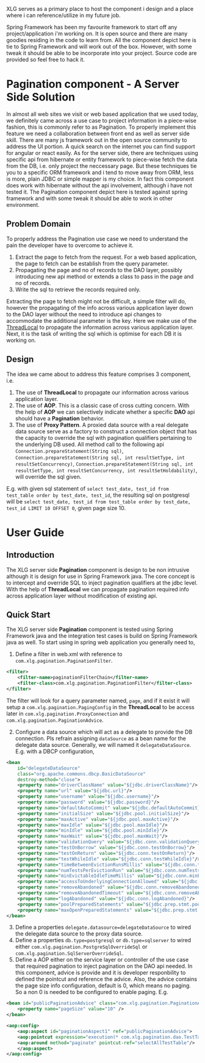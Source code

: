 XLG serves as a primary place to host the component i design and a place where i can reference/utilize in my future job.

Spring Framework has been my favourite framework to start off any project/application i'm working on. It is open source and there are many goodies residing in the code to learn from. All the component depict here is tie to Spring Framework and will work out of the box. However, with some tweak it should be able to be incorporate into your project. Source code are provided so feel free to hack it.

# Pagination component - A Server Side Solution
In almost all web sites we visit or web based application that we used today, we definitely came across a use case to project information in a piece-wise fashion, this is commonly refer to as Pagination. To properly implement this feature we need a collaboration between front end as well as server side skill. There are many js framework out in the open source community to address the UI portion. A quick search on the internet you can find support for angular or react easily. As for the server side, there are techniques using specific api from hibernate or entity framework to piece-wise fetch the data from the DB, i.e. only project the neccessary page. But these techniques tie you to a specific ORM framework and i tend to move away from ORM, less is more, plain JDBC or simple mapper is my choice. In fact this component does work with hibernate without the api involvement, although i have not tested it. The Pagination component depict here is tested against spring framework and with some tweak it should be able to work in other environment.

## Problem Domain
To properly address the Pagination use case we need to understand the pain the developer have to overcome to achieve it.
1. Extract the page to fetch from the request. For a web based application, the page to fetch can be establish from the query parameter.
2. Propagating the page and no of records to the DAO layer, possibly introducing new api method or extends a class to pass in the page and no of records.
3. Write the sql to retrieve the records required only.

Extracting the page to fetch might not be difficult, a simple filter will do, however the propagating of the info across various application layer down to the DAO layer without the need to introduce api changes to accommodate the additional parameter is the key. Here we make use of the [ThreadLocal](http://tutorials.jenkov.com/java-concurrency/threadlocal.html) to propagate the information across various application layer. Next, it is the task of writing the sql which is optimise for each DB it is working on.

## Design
The idea we came about to address this feature comprises 3 component, i.e.
1. The use of __ThreadLocal__ to propagate our information across various application layer.
2. The use of __AOP__. This is a classic case of cross cutting concern. With the help of __AOP__ we can selectively indicate whether a specific __DAO__ api should have a __Pagination__ behavior.
3. The use of __Proxy Pattern__. A proxied data source with a real delegate data source serve as a factory to construct a connection object that has the capacity to override the sql with pagination qualifiers pertaining to the underlying DB used. All method call to the following api  `Connection.prepareStatement(String sql)`, `Connection.prepareStatement(String sql, int resultSetType, int resultSetConcurrency)`, `Connection.prepareStatement(String sql, int resultSetType, int resultSetConcurrency, int resultSetHoldability)`, will override the sql given. 

E.g. with given sql statement of `select test_date, test_id from test_table order by test_date, test_id`, the resulting sql on postgresql will be `select test_date, test_id from test_table order by test_date, test_id LIMIT 10 OFFSET 0`, given page size 10.

# User Guide
## Introduction
The XLG server side __Pagination__ component is design to be non intrusive although it is design for use in Spring Framework java. The core concept is to intercept and override SQL to inject pagination qualifiers at the jdbc level. With the help of __ThreadLocal__ we can propagate pagination required info across application layer without modification of existing api.

## Quick Start
The XLG server side __Pagination__ component is tested using Spring Framework java and the integration test cases is build on Spring Framework java as well. To start using in spring web application you generally need to,
1. Define a filter in web.xml with reference to `com.xlg.pagination.PaginationFilter`.
```XML
<filter>
    <filter-name>paginationFilterChain</filter-name>
    <filter-class>com.xlg.pagination.PaginationFilter</filter-class>
</filter>
```

The filter will look for a query parameter named, `page`, and if it exist it will setup a `com.xlg.pagination.PagingConfig` in the __ThreadLocal__ to be access later in `com.xlg.pagination.ProxyConnection` and `com.xlg.pagination.PaginationAdvice`.

2. Configure a data source which will act as a delegate to provide the DB connection. Pls refrain assigning `dataSource` as a bean name for the delegate data source. Generally, we will named it `delegateDataSource`. E.g. with a DBCP configuration,
```XML
<bean 
    id="delegateDataSource" 
    class="org.apache.commons.dbcp.BasicDataSource" 
    destroy-method="close">
    <property name="driverClassName" value="${jdbc.driverClassName}"/>
    <property name="url" value="${jdbc.url}"/>
    <property name="username" value="${jdbc.username}"/>
    <property name="password" value="${jdbc.password}"/>
    <property name="defaultAutoCommit" value="${jdbc.defaultAutoCommit}"/>
    <property name="initialSize" value="${jdbc.pool.initialSize}"/>
    <property name="maxActive" value="${jdbc.pool.maxActive}"/>
    <property name="maxIdle" value="${jdbc.pool.maxIdle}"/>
    <property name="minIdle" value="${jdbc.pool.minIdle}"/>
    <property name="maxWait" value="${jdbc.pool.maxWait}"/>
    <property name="validationQuery" value="${jdbc.conn.validationQuery}"/>
    <property name="testOnBorrow" value="${jdbc.conn.testOnBorrow}"/>
    <property name="testOnReturn" value="${jdbc.conn.testOnReturn}"/>
    <property name="testWhileIdle" value="${jdbc.conn.testWhileIdle}"/>
    <property name="timeBetweenEvictionRunsMillis" value="${jdbc.conn.timeBetweenEvictionRunsMillis}"/>
    <property name="numTestsPerEvictionRun" value="${jdbc.conn.numTestsPerEvictionRun}"/>
    <property name="minEvictableIdleTimeMillis" value="${jdbc.conn.minEvictableIdleTimeMillis}"/>
    <property name="accessToUnderlyingConnectionAllowed" value="${jdbc.conn.accessToUnderlyingConnectionAllowed}"/>
    <property name="removeAbandoned" value="${jdbc.conn.removeAbandoned}"/>
    <property name="removeAbandonedTimeout" value="${jdbc.conn.removeAbandonedTimeout}"/>
    <property name="logAbandoned" value="${jdbc.conn.logAbandoned}"/>
    <property name="poolPreparedStatements" value="${jdbc.prep.stmt.poolPreparedStatements}"/>
    <property name="maxOpenPreparedStatements" value="${jdbc.prep.stmt.maxOpenPreparedStatements}"/>
</bean>
  ```

3. Define a properties `delegate.datasource=delegateDataSource` to wired the delegate data source to the proxy data source.
4. Define a properties `db.type=postgresql` or `db.type=sqlserver` to wired either `com.xlg.pagination.PostgreSqlOverrideSql` or `com.xlg.pagination.SqlServerOverrideSql`.
5. Define a AOP either on the service layer or controller of the use case that required pagination to inject pagination on the DAO api needed. In this component, advice is provide and it is developer responbility to defined the pointcut and reference the advice. Also, the advice contains the page size info configuration, default is 0, which means no paging. So a non 0 is needed to be configured to enable paging. E.g.
```XML
<bean id="publicPaginationAdvice" class="com.xlg.pagination.PaginationAdvice">
    <property name="pageSize" value="10" />
</bean>

<aop:config>
    <aop:aspect id="paginationAspect1" ref="publicPaginationAdvice">
	<aop:pointcut expression="execution(* com.xlg.pagination.dao.TestTableDao.getAllTestTable(..))" id="selectAllTestTable"/>
	<aop:around method="paginate" pointcut-ref="selectAllTestTable"/>
    </aop:aspect>
</aop:config>
```
